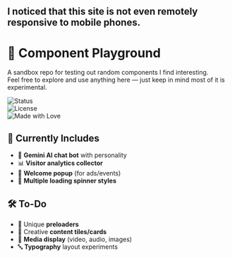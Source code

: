 ## I noticed that this site is not even remotely responsive to mobile phones.

# 🧪 Component Playground

A sandbox repo for testing out random components I find interesting.  
Feel free to explore and use anything here — just keep in mind most of it is experimental.

![Status](https://img.shields.io/badge/status-experimental-orange)  
![License](https://img.shields.io/badge/license-MIT-blue)  
![Made with Love](https://img.shields.io/badge/made%20with-%E2%9D%A4-red)

## 🚀 Currently Includes
- 🧠 **Gemini AI chat bot** with personality  
- 📊 **Visitor analytics collector**  
- 💬 **Welcome popup** (for ads/events)  
- 🔄 **Multiple loading spinner styles**  

## 🛠️ To-Do
- 🔁 Unique **preloaders**  
- 🧱 Creative **content tiles/cards**  
- 🎥 **Media display** (video, audio, images)  
- 🔤 **Typography** layout experiments  

